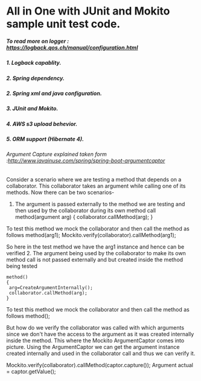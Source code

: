 # All in One with JUnit and Mokito sample unit test code.

##### To read more on logger : https://logback.qos.ch/manual/configuration.html
##### 1. Logback capablity. 
##### 2. Spring dependency.
##### 2. Spring xml and java configuration. 
##### 3. JUnit and Mokito.
##### 4. AWS s3 upload behevior.
##### 5. ORM support (Hibernate 4).







###### Argument Capture explained taken form :http://www.javainuse.com/spring/spring-boot-argumentcaptor

Consider a scenario where we are testing a method that depends on a collaborator. This collaborator takes an argument while calling one of its methods. 
Now there can be two scenarios-
1. The argument is passed externally to the method we are testing and then used by the collaborator during its own method call
    method(argument arg)
	{
	 collaborator.callMethod(arg);
	}
	
To test this method we mock the collaborator and then call the method as follows
	method(arg1);
	Mockito.verify(collaborator).callMethod(arg1);
	
So here in the test method we have the arg1 instance and hence can be verified
2. The argument being used by the collaborator to make its own method call is not passed externally and but created inside the method being tested
   
    method()
	{
	 arg=CreateArgumentInternally();
	 collaborator.callMethod(arg);
	}
	
To test this method we mock the collaborator and then call the method as follows
    method();
	
But how do we verify the collaborator was called with which arguments since we don't have the access to the argument as it was created internally inside the method. This where the Mockito ArgumentCaptor comes into picture. Using the ArgumentCaptor we can get the argument instance created internally and used in the collaborator call and thus we can verify it.
	
   Mockito.verify(collaborator).callMethod(captor.capture());
   Argument actual = captor.getValue();  